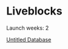 # Liveblocks

Launch weeks: 2

[Untitled Database](Liveblocks%20cefbbf128d90433bb6a57c7086887f2d/Untitled%20Database%202f5b2a6b4dae49ba81d45fcf56303df9.csv)